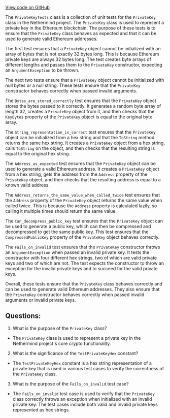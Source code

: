 [View code on GitHub](https://github.com/nethermindeth/nethermind/Nethermind.Core.Test/PrivateKeyTests.cs)

The `PrivateKeyTests` class is a collection of unit tests for the `PrivateKey` class in the Nethermind project. The `PrivateKey` class is used to represent a private key in the Ethereum blockchain. The purpose of these tests is to ensure that the `PrivateKey` class behaves as expected and that it can be used to generate valid Ethereum addresses.

The first test ensures that a `PrivateKey` object cannot be initialized with an array of bytes that is not exactly 32 bytes long. This is because Ethereum private keys are always 32 bytes long. The test creates byte arrays of different lengths and passes them to the `PrivateKey` constructor, expecting an `ArgumentException` to be thrown.

The next two tests ensure that a `PrivateKey` object cannot be initialized with null bytes or a null string. These tests ensure that the `PrivateKey` constructor behaves correctly when passed invalid arguments.

The `Bytes_are_stored_correctly` test ensures that the `PrivateKey` object stores the bytes passed to it correctly. It generates a random byte array of length 32, creates a `PrivateKey` object from it, and then checks that the `KeyBytes` property of the `PrivateKey` object is equal to the original byte array.

The `String_representation_is_correct` test ensures that the `PrivateKey` object can be initialized from a hex string and that the `ToString` method returns the same hex string. It creates a `PrivateKey` object from a hex string, calls `ToString` on the object, and then checks that the resulting string is equal to the original hex string.

The `Address_as_expected` test ensures that the `PrivateKey` object can be used to generate a valid Ethereum address. It creates a `PrivateKey` object from a hex string, gets the address from the `Address` property of the `PrivateKey` object, and then checks that the resulting address is equal to a known valid address.

The `Address_returns_the_same_value_when_called_twice` test ensures that the `Address` property of the `PrivateKey` object returns the same value when called twice. This is because the `Address` property is calculated lazily, so calling it multiple times should return the same value.

The `Can_decompress_public_key` test ensures that the `PrivateKey` object can be used to generate a public key, which can then be compressed and decompressed to get the same public key. This test ensures that the `CompressedPublicKey` property of the `PrivateKey` object behaves correctly.

The `Fails_on_invalid` test ensures that the `PrivateKey` constructor throws an `ArgumentException` when passed an invalid private key. It tests the constructor with four different hex strings, two of which are valid private keys and two of which are not. The test expects the constructor to throw an exception for the invalid private keys and to succeed for the valid private keys.

Overall, these tests ensure that the `PrivateKey` class behaves correctly and can be used to generate valid Ethereum addresses. They also ensure that the `PrivateKey` constructor behaves correctly when passed invalid arguments or invalid private keys.
## Questions: 
 1. What is the purpose of the `PrivateKey` class?
- The `PrivateKey` class is used to represent a private key in the Nethermind project's core crypto functionality.

2. What is the significance of the `TestPrivateKeyHex` constant?
- The `TestPrivateKeyHex` constant is a hex string representation of a private key that is used in various test cases to verify the correctness of the `PrivateKey` class.

3. What is the purpose of the `Fails_on_invalid` test case?
- The `Fails_on_invalid` test case is used to verify that the `PrivateKey` class correctly throws an exception when initialized with an invalid private key. The test cases include both valid and invalid private keys represented as hex strings.